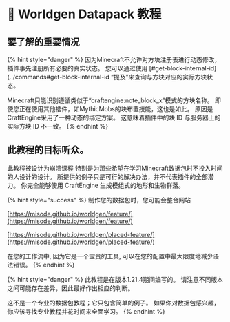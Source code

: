 # 📔 Worldgen Datapack 教程

## 要了解的重要情况

{% hint style="danger" %}
因为Minecraft不允许对方块注册表进行动态修改，插件事先注册所有必要的真实状态。 您可以通过使用 [#get-block-internal-id] (../commands#get-block-internal-id “提及”来查询与方块对应的实际方块状态。

Minecraft只能识别遵循类似于“craftengine:note_block_x”模式的方块名称。 即使您正在使用其他插件，如MythicMobs的块布置技能，这也是如此。 原因是CraftEngine采用了一种动态的绑定方案。 这意味着插件中的块 ID 与服务器上的实际方块 ID 不一致。
{% endhint %}

## 此教程的目标听众。

此教程被设计为崩溃课程 特别是为那些希望在学习Minecraft数据包时不投入时间的人设计的设计。 所提供的例子只是可行的解决办法，并不代表插件的全部潜力。 你完全能够使用 CraftEngine 生成模组式的地形和生物群落。

{% hint style="success" %}
制作您的数据包时，您可能会整合网站&#x20;

[https://misode.github.io/worldgen/feature/](https://misode.github.io/worldgen/feature/)

[https://misode.github.io/worldgen/placed-feature/](https://misode.github.io/worldgen/placed-feature/)

在您的工作流中, 因为它是一个宝贵的工具, 可以在您的配置中最大限度地减少语法错误。
{% endhint %}

{% hint style="danger" %}
此教程是在版本1.21.4期间编写的。 请注意不同版本之间可能存在差异，因此最好作出相应的判断。

这不是一个专业的数据包教程；它只包含简单的例子。 如果你对数据包感兴趣，你应该寻找专业教程并花时间来全面学习。
{% endhint %}
